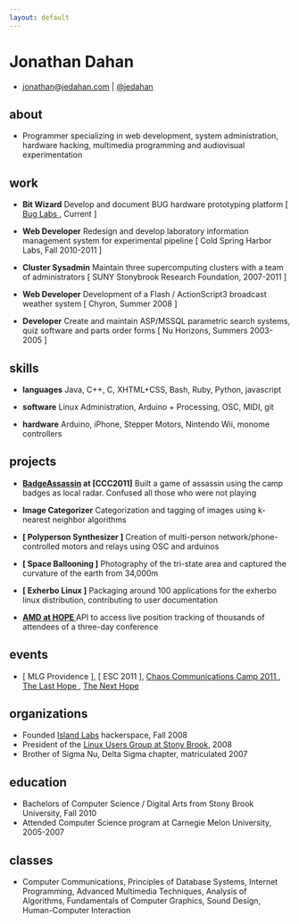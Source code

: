 ```yaml
---
layout: default
---
```


Jonathan Dahan
==============
 *  [jonathan]@[jedahan.com] | [@jedahan]

about
-----
 * Programmer specializing in web development, system administration, hardware
   hacking, multimedia programming and audiovisual experimentation

work
----
 * __Bit Wizard__
    Develop and document BUG hardware prototyping platform
      [ [ Bug Labs ], Current ]

 * __Web Developer__
    Redesign and develop laboratory information management system for experimental pipeline
      [ Cold Spring Harbor Labs, Fall 2010-2011 ]

 * __Cluster Sysadmin__
    Maintain three supercomputing clusters with a team of administrators
      [ SUNY Stonybrook Research Foundation, 2007-2011 ]

 * __Web Developer__
    Development of a Flash / ActionScript3 broadcast weather system
      [ Chyron, Summer 2008 ]

 * __Developer__
    Create and maintain ASP/MSSQL parametric search systems, quiz software and parts order forms
      [ Nu Horizons, Summers 2003-2005 ]

skills
------
 * __languages__
     Java, C++, C, XHTML+CSS, Bash, Ruby, Python, javascript

 * __software__
     Linux Administration, Arduino + Processing, OSC, MIDI, git

 * __hardware__
     Arduino, iPhone, Stepper Motors, Nintendo Wii, monome controllers

projects
--------
 * __[BadgeAssassin] at [CCC2011]__
      Built a game of assassin using the camp badges as local radar. Confused all those who were not playing

 * __Image Categorizer__
     Categorization and tagging of images using k-nearest neighbor algorithms

 * __[ Polyperson Synthesizer ]__
     Creation of multi-person network/phone-controlled motors and relays using OSC and arduinos

 * __[ Space Ballooning ]__
     Photography of the tri-state area and captured the curvature of the earth from 34,000m

 * __[ Exherbo Linux ]__
     Packaging around 100 applications for the exherbo linux distribution, contributing to user documentation

 * __[ AMD at HOPE ]__
     API to access live position tracking of thousands of attendees of a three-day conference

events
------

 * [ MLG Providence ], [ ESC 2011 ], [ Chaos Communications Camp 2011 ][CCC11], [ The Last Hope ], [ The Next Hope ]

organizations
-------------

 * Founded [Island Labs] hackerspace, Fall 2008
 * President of the [Linux Users Group at Stony Brook], 2008
 * Brother of Sigma Nu, Delta Sigma chapter, matriculated 2007

education
---------

 * Bachelors of Computer Science / Digital Arts from Stony Brook University, Fall 2010
 * Attended Computer Science program at Carnegie Melon University, 2005-2007

classes
-------

 * Computer Communications, Principles of Database Systems, Internet Programming,
Advanced Multimedia Techniques, Analysis of Algorithms, Fundamentals of Computer
Graphics, Sound Design, Human-Computer Interaction


[@jedahan]: http://twitter.com/jedahan
[jonathan]: mailto:jonathan@jedahan.com
[jedahan.com]: http://jedahan.com

[ Image_Categorizer ]: #
[ Polyperson_Synthesizer ]: #
[ Space_Ballooning ]: http://islandlabs.org/space
[ Exherbo_Linux ]: http://summer.exherbo.org/repositories/jedahan
[ AMD at HOPE ]: http://amd.hope.net
[ BUG Labs ]: http://buglabs.net

[ The Last HOPE ]: http://hope.net
[ The Next HOPE ]: http://hope.net

[Island Labs]: http://islandlabs.org
[Linux Users Group at Stony Brook]: http://lugsb.org

[ CCC11 ]: http://events.ccc.de/camp/2011
[ BadgeAssassin ]: http://events.ccc.de/camp/2011/wiki/BadgeAssassin
